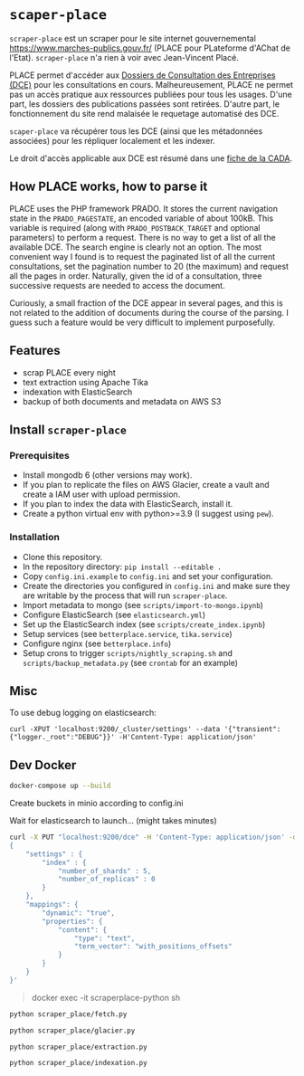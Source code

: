 # `scaper-place`

`scraper-place` est un scraper pour le site internet gouvernemental https://www.marches-publics.gouv.fr/ (PLACE pour PLateforme d'AChat de l'Etat). `scraper-place` n'a rien à voir avec Jean-Vincent Placé.

PLACE permet d'accéder aux [Dossiers de Consultation des Entreprises (DCE)](https://fr.wikipedia.org/wiki/Dossier_de_consultation_des_entreprises) pour les consultations en cours. Malheureusement, PLACE ne permet pas un accès pratique aux ressources publiées pour tous les usages. D'une part, les dossiers des publications passées sont retirées. D'autre part, le fonctionnement du site rend malaisée le requetage automatisé des DCE.

`scaper-place` va récupérer tous les DCE (ainsi que les métadonnées associées) pour les répliquer localement et les indexer.

Le droit d'accès applicable aux DCE est résumé dans une [fiche de la CADA](http://www.cada.fr/marches-publics,6085.html).


## How PLACE works, how to parse it

PLACE uses the PHP framework PRADO. It stores the current navigation state in the `PRADO_PAGESTATE`, an encoded variable of about 100kB. This variable is required (along with `PRADO_POSTBACK_TARGET` and optional parameters) to perform a request. There is no way to get a list of all the available DCE. The search engine is clearly not an option. The most convenient way I found is to request the paginated list of all the current consultations, set the pagination number to 20 (the maximum) and request all the pages in order. Naturally, given the id of a consultation, three successive requests are needed to access the document.

Curiously, a small fraction of the DCE appear in several pages, and this is not related to the addition of documents during the course of the parsing. I guess such a feature would be very difficult to implement purposefully.


## Features

* scrap PLACE every night
* text extraction using Apache Tika
* indexation with ElasticSearch
* backup of both documents and metadata on AWS S3

## Install `scraper-place`

### Prerequisites

* Install mongodb 6 (other versions may work).
* If you plan to replicate the files on AWS Glacier, create a vault and create a IAM user with upload permission.
* If you plan to index the data with ElasticSearch, install it.
* Create a python virtual env with python>=3.9 (I suggest using `pew`).

### Installation

* Clone this repository.
* In the repository directory: `pip install --editable .`
* Copy `config.ini.example` to `config.ini` and set your configuration.
* Create the directories you configured in `config.ini` and make sure they are writable by the process that will run `scraper-place`.
* Import metadata to mongo (see `scripts/import-to-mongo.ipynb`)
* Configure ElasticSearch (see `elasticsearch.yml`)
* Set up the ElasticSearch index (see `scripts/create_index.ipynb`)
* Setup services (see `betterplace.service`, `tika.service`)
* Configure nginx (see `betterplace.info`)
* Setup crons to trigger `scripts/nightly_scraping.sh` and `scripts/backup_metadata.py` (see `crontab` for an example)

## Misc

To use debug logging on elasticsearch:

```
curl -XPUT 'localhost:9200/_cluster/settings' --data '{"transient":{"logger._root":"DEBUG"}}' -H'Content-Type: application/json'
```


## Dev Docker

```bash
docker-compose up --build
```

Create buckets in minio according to config.ini

Wait for elasticsearch to launch... (might takes minutes)

```bash
curl -X PUT "localhost:9200/dce" -H 'Content-Type: application/json' -d'
{
    "settings" : {
        "index" : {
            "number_of_shards" : 5, 
            "number_of_replicas" : 0
        }
    },
    "mappings": {
        "dynamic": "true",
        "properties": {
            "content": {
                "type": "text",
                "term_vector": "with_positions_offsets"
            }
        }
    }
}'
```

> docker exec -it scraperplace-python sh

```bash
python scraper_place/fetch.py

python scraper_place/glacier.py

python scraper_place/extraction.py

python scraper_place/indexation.py
```
